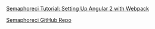 [Semaphoreci Tutorial: Setting Up Angular 2 with Webpack](https://semaphoreci.com/community/tutorials/setting-up-angular-2-with-webpack)

[Semaphoreci GitHub Repo](https://github.com/gonzofish/semaphore-ng2-webpack.git)
